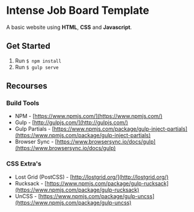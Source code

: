# Intense Job Board Template

A basic website using **HTML**, **CSS** and **Javascript**.

## Get Started

1. Run `$ npm install`
2. Run `$ gulp serve`


## Recourses
### Build Tools
* NPM - [https://www.npmjs.com/](https://www.npmjs.com/)
* Gulp - [http://gulpjs.com/](http://gulpjs.com/)
* Gulp Partials - [https://www.npmjs.com/package/gulp-inject-partials](https://www.npmjs.com/package/gulp-inject-partials)
* Browser Sync - [https://www.browsersync.io/docs/gulp](https://www.browsersync.io/docs/gulp)

### CSS Extra's
* Lost Grid (PostCSS) - [http://lostgrid.org/](http://lostgrid.org/)
* Rucksack - [https://www.npmjs.com/package/gulp-rucksack](https://www.npmjs.com/package/gulp-rucksack)
* UnCSS - [https://www.npmjs.com/package/gulp-uncss](https://www.npmjs.com/package/gulp-uncss)
